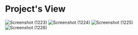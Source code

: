 # Project's View
![Screenshot (1223)](https://github.com/ProgrammingWithAbdullah/Banking-App-/assets/158103968/2166e18d-a689-449d-b1fe-11e058f84333)
![Screenshot (1224)](https://github.com/ProgrammingWithAbdullah/Banking-App-/assets/158103968/bd0e8adc-9d4a-4767-9929-7a12a145baea)
![Screenshot (1225)](https://github.com/ProgrammingWithAbdullah/Banking-App-/assets/158103968/a029c5fa-907a-42de-8976-c287efa0b470)
![Screenshot (1226)](https://github.com/ProgrammingWithAbdullah/Banking-App-/assets/158103968/3b9dd54c-71ad-44c9-b714-582d622a41ce)

